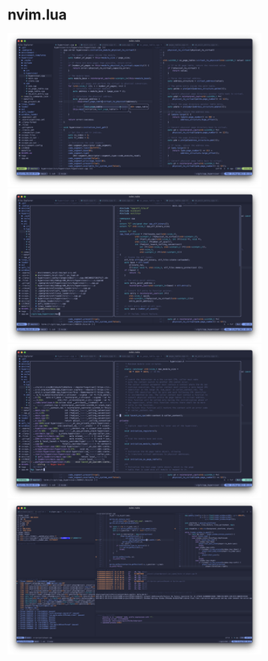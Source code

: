 nvim.lua
========

<img src="images/image-1.png"/>
<img src="images/image-2.png"/>
<img src="images/image-3.png"/>
<img src="images/image-4.png"/>

